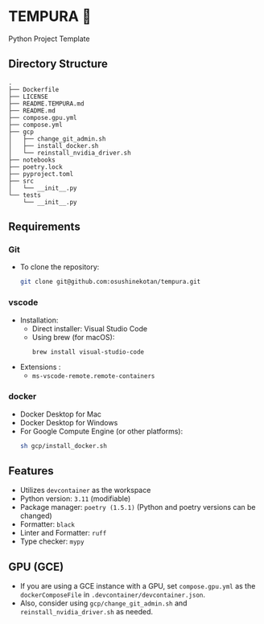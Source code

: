 # TEMPURA 🍤
Python Project Template 

## Directory Structure
```
.
├── Dockerfile
├── LICENSE
├── README.TEMPURA.md
├── README.md
├── compose.gpu.yml
├── compose.yml
├── gcp
│   ├── change_git_admin.sh
│   ├── install_docker.sh
│   └── reinstall_nvidia_driver.sh
├── notebooks
├── poetry.lock
├── pyproject.toml
├── src
│   └── __init__.py
└── tests
    └── __init__.py

```
## Requirements

### **Git**
- To clone the repository: 
  ```bash
  git clone git@github.com:osushinekotan/tempura.git
  ```
### **vscode**
- Installation:
    - Direct installer: Visual Studio Code
    - Using brew (for macOS):
        ```bash
        brew install visual-studio-code
        ```
- Extensions : 
    - `ms-vscode-remote.remote-containers`

### **docker** 
- Docker Desktop for Mac
- Docker Desktop for Windows
- For Google Compute Engine (or other platforms):
    ```bash
    sh gcp/install_docker.sh
    ```

## Features
- Utilizes `devcontainer` as the workspace
- Python version: `3.11` (modifiable)
- Package manager: `poetry (1.5.1)` (Python and poetry versions can be changed)
- Formatter: `black`
- Linter and Formatter: `ruff`
- Type checker: `mypy`


## GPU (GCE)
- If you are using a GCE instance with a GPU, set `compose.gpu.yml` as the `dockerComposeFile` in `.devcontainer/devcontainer.json`.
- Also, consider using `gcp/change_git_admin.sh` and `reinstall_nvidia_driver.sh` as needed.